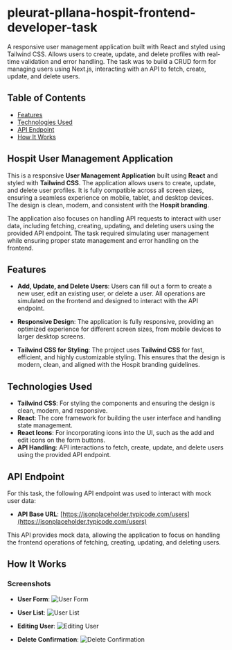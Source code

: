 # pleurat-pllana-hospit-frontend-developer-task
A responsive user management application built with React and styled using Tailwind CSS. Allows users to create, update, and delete profiles with real-time validation and error handling. The task was to build a CRUD form for managing users using Next.js, interacting with an API to fetch, create, update, and delete users.

## Table of Contents
- [Features](#features)
- [Technologies Used](#technologies-used)
- [API Endpoint](#api-endpoint)
- [How It Works](#how-it-works)

## Hospit User Management Application

This is a responsive **User Management Application** built using **React** and styled with **Tailwind CSS**. The application allows users to create, update, and delete user profiles. It is fully compatible across all screen sizes, ensuring a seamless experience on mobile, tablet, and desktop devices. The design is clean, modern, and consistent with the **Hospit branding**.

The application also focuses on handling API requests to interact with user data, including fetching, creating, updating, and deleting users using the provided API endpoint. The task required simulating user management while ensuring proper state management and error handling on the frontend.

## Features

- **Add, Update, and Delete Users**: Users can fill out a form to create a new user, edit an existing user, or delete a user. All operations are simulated on the frontend and designed to interact with the API endpoint.
  
- **Responsive Design**: The application is fully responsive, providing an optimized experience for different screen sizes, from mobile devices to larger desktop screens.

- **Tailwind CSS for Styling**: The project uses **Tailwind CSS** for fast, efficient, and highly customizable styling. This ensures that the design is modern, clean, and aligned with the Hospit branding guidelines.


## Technologies Used

- **Tailwind CSS**: For styling the components and ensuring the design is clean, modern, and responsive.
- **React**: The core framework for building the user interface and handling state management.
- **React Icons**: For incorporating icons into the UI, such as the add and edit icons on the form buttons.
- **API Handling**: API interactions to fetch, create, update, and delete users using the provided API endpoint.

## API Endpoint

For this task, the following API endpoint was used to interact with mock user data:

- **API Base URL**: [https://jsonplaceholder.typicode.com/users](https://jsonplaceholder.typicode.com/users)

This API provides mock data, allowing the application to focus on handling the frontend operations of fetching, creating, updating, and deleting users.

## How It Works

### Screenshots

- **User Form**:
  ![User Form](assets/screenshot1.png)

- **User List**:
  ![User List](assets/screenshot2.png)

- **Editing User**:
  ![Editing User](assets/screenshot3.png)

- **Delete Confirmation**:
  ![Delete Confirmation](assets/screenshot4.png)
